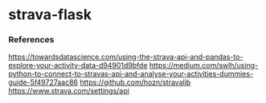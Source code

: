 # strava-flask


### References
https://towardsdatascience.com/using-the-strava-api-and-pandas-to-explore-your-activity-data-d94901d9bfde
https://medium.com/swlh/using-python-to-connect-to-stravas-api-and-analyse-your-activities-dummies-guide-5f49727aac86
https://github.com/hozn/stravalib
https://www.strava.com/settings/api
